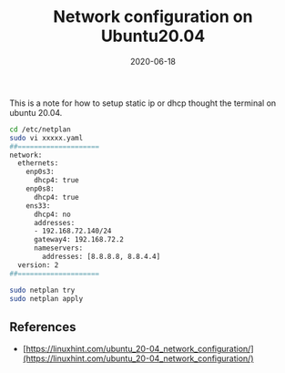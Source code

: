 ﻿---
title: "Network configuration on Ubuntu20.04"
date: 2020-06-18
sidebar: 'auto'
tags:
 - network
 - Ubuntu
 - server-management
categories:
 - Tech
publish: True
meta:
  - property: og:description
    content: This is a note for how to setup static ip or dhcp thought the terminal on ubuntu 20.04.
  - property: og:image
    content: https://i.imgur.com/85SY2x4.jpg
---

This is a note for how to setup static ip or dhcp thought the terminal on ubuntu 20.04.

``` bash
cd /etc/netplan
sudo vi xxxxx.yaml
##====================
network:
  ethernets:
    enp0s3:
      dhcp4: true
    enp0s8:
      dhcp4: true
    ens33:
      dhcp4: no
      addresses:
      - 192.168.72.140/24
      gateway4: 192.168.72.2
      nameservers:
        addresses: [8.8.8.8, 8.8.4.4]
  version: 2
##====================

sudo netplan try
sudo netplan apply
```

## References
- [https://linuxhint.com/ubuntu_20-04_network_configuration/](https://linuxhint.com/ubuntu_20-04_network_configuration/)
